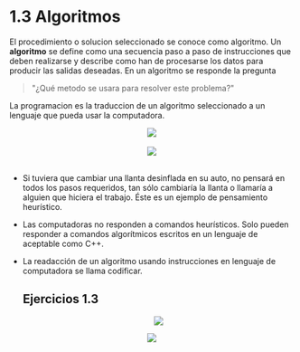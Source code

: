 # 1.3 Algoritmos
El procedimiento o solucion seleccionado se conoce como algoritmo.
Un **algoritmo** se define como una secuencia paso a paso de instrucciones que deben realizarse y describe como han de procesarse los datos para producir las salidas deseadas.
En un algoritmo se responde la pregunta 
> "¿Qué metodo se usara para resolver este problema?"

La programacion es la traduccion de un algoritmo seleccionado a un lenguaje que pueda usar la computadora.

<div align="center">
  <img src="https://i.postimg.cc/v8p1Dj2r/imagen.png">
</div>

<br>

<div align="center">
  <img src="https://i.postimg.cc/KYvjdy42/imagen.png">
</div>

<br>

- Si tuviera que cambiar una llanta desinflada en su auto, no pensará en todos los pasos requeridos, tan sólo cambiaría la llanta o llamaría a alguien que hiciera el trabajo. Éste es un ejemplo de pensamiento heurístico.

- Las computadoras no responden a comandos heurísticos. Solo pueden responder a comandos algorítmicos escritos en un lenguaje de aceptable como C++.

- La readacción de un algoritmo usando instrucciones en lenguaje de computadora se llama codificar.

  ## Ejercicios 1.3

  <div align="center">
  <img src="https://i.postimg.cc/qRQ2KGYs/imagen.png">
</div>

<div align="center">
  <img src="https://i.postimg.cc/265VsNcW/imagen.png">
</div>
